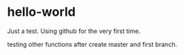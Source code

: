 # hello-world
Just a test. Using github for the very first time.

testing other functions after create master and first branch.
